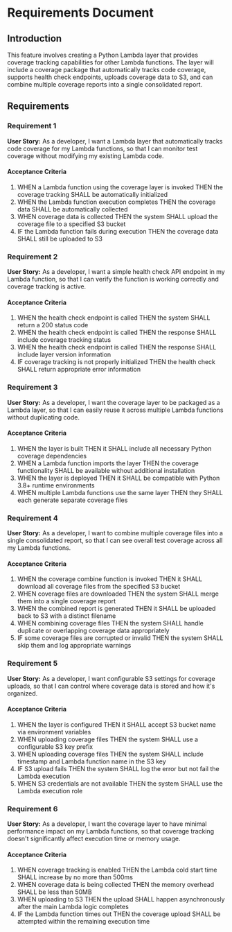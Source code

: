 # Requirements Document

## Introduction

This feature involves creating a Python Lambda layer that provides coverage tracking capabilities for other Lambda functions. The layer will include a coverage package that automatically tracks code coverage, supports health check endpoints, uploads coverage data to S3, and can combine multiple coverage reports into a single consolidated report.

## Requirements

### Requirement 1

**User Story:** As a developer, I want a Lambda layer that automatically tracks code coverage for my Lambda functions, so that I can monitor test coverage without modifying my existing Lambda code.

#### Acceptance Criteria

1. WHEN a Lambda function using the coverage layer is invoked THEN the coverage tracking SHALL be automatically initialized
2. WHEN the Lambda function execution completes THEN the coverage data SHALL be automatically collected
3. WHEN coverage data is collected THEN the system SHALL upload the coverage file to a specified S3 bucket
4. IF the Lambda function fails during execution THEN the coverage data SHALL still be uploaded to S3

### Requirement 2

**User Story:** As a developer, I want a simple health check API endpoint in my Lambda function, so that I can verify the function is working correctly and coverage tracking is active.

#### Acceptance Criteria

1. WHEN the health check endpoint is called THEN the system SHALL return a 200 status code
2. WHEN the health check endpoint is called THEN the response SHALL include coverage tracking status
3. WHEN the health check endpoint is called THEN the response SHALL include layer version information
4. IF coverage tracking is not properly initialized THEN the health check SHALL return appropriate error information

### Requirement 3

**User Story:** As a developer, I want the coverage layer to be packaged as a Lambda layer, so that I can easily reuse it across multiple Lambda functions without duplicating code.

#### Acceptance Criteria

1. WHEN the layer is built THEN it SHALL include all necessary Python coverage dependencies
2. WHEN a Lambda function imports the layer THEN the coverage functionality SHALL be available without additional installation
3. WHEN the layer is deployed THEN it SHALL be compatible with Python 3.8+ runtime environments
4. WHEN multiple Lambda functions use the same layer THEN they SHALL each generate separate coverage files

### Requirement 4

**User Story:** As a developer, I want to combine multiple coverage files into a single consolidated report, so that I can see overall test coverage across all my Lambda functions.

#### Acceptance Criteria

1. WHEN the coverage combine function is invoked THEN it SHALL download all coverage files from the specified S3 bucket
2. WHEN coverage files are downloaded THEN the system SHALL merge them into a single coverage report
3. WHEN the combined report is generated THEN it SHALL be uploaded back to S3 with a distinct filename
4. WHEN combining coverage files THEN the system SHALL handle duplicate or overlapping coverage data appropriately
5. IF some coverage files are corrupted or invalid THEN the system SHALL skip them and log appropriate warnings

### Requirement 5

**User Story:** As a developer, I want configurable S3 settings for coverage uploads, so that I can control where coverage data is stored and how it's organized.

#### Acceptance Criteria

1. WHEN the layer is configured THEN it SHALL accept S3 bucket name via environment variables
2. WHEN uploading coverage files THEN the system SHALL use a configurable S3 key prefix
3. WHEN uploading coverage files THEN the system SHALL include timestamp and Lambda function name in the S3 key
4. IF S3 upload fails THEN the system SHALL log the error but not fail the Lambda execution
5. WHEN S3 credentials are not available THEN the system SHALL use the Lambda execution role

### Requirement 6

**User Story:** As a developer, I want the coverage layer to have minimal performance impact on my Lambda functions, so that coverage tracking doesn't significantly affect execution time or memory usage.

#### Acceptance Criteria

1. WHEN coverage tracking is enabled THEN the Lambda cold start time SHALL increase by no more than 500ms
2. WHEN coverage data is being collected THEN the memory overhead SHALL be less than 50MB
3. WHEN uploading to S3 THEN the upload SHALL happen asynchronously after the main Lambda logic completes
4. IF the Lambda function times out THEN the coverage upload SHALL be attempted within the remaining execution time